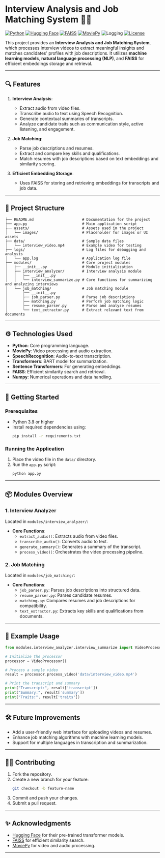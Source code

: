 # Interview Analysis and Job Matching System 🎥📄

[![Python](https://img.shields.io/badge/Python-3.8%2B-blue?style=for-the-badge&logo=python)](https://www.python.org/)
[![Hugging Face](https://img.shields.io/badge/Hugging%20Face-NLP-yellow?style=for-the-badge&logo=huggingface)](https://huggingface.co/)
[![FAISS](https://img.shields.io/badge/FAISS-Embeddings-green?style=for-the-badge)](https://github.com/facebookresearch/faiss)
[![MoviePy](https://img.shields.io/badge/MoviePy-Video%20Processing-lightblue?style=for-the-badge)](https://zulko.github.io/moviepy/)
![Logging](https://img.shields.io/badge/Logging-Debugging-lightblue?style=flat-square&logo=files)
[![License](https://img.shields.io/badge/License-MIT-brightgreen?style=for-the-badge)](LICENSE)

This project provides an **Interview Analysis and Job Matching System**, which processes interview videos to extract meaningful insights and matches candidates' profiles with job descriptions. It utilizes **machine learning models**, **natural language processing (NLP)**, and **FAISS** for efficient embeddings storage and retrieval.

---

## 🔍 Features

1. **Interview Analysis**:
   - Extract audio from video files.
   - Transcribe audio to text using Speech Recognition.
   - Generate contextual summaries of transcripts.
   - Analyze candidate traits such as communication style, active listening, and engagement.

2. **Job Matching**:
   - Parse job descriptions and resumes.
   - Extract and compare key skills and qualifications.
   - Match resumes with job descriptions based on text embeddings and similarity scoring.

3. **Efficient Embedding Storage**:
   - Uses FAISS for storing and retrieving embeddings for transcripts and job data.

---

## 📂 Project Structure

```
├── README.md                      # Documentation for the project
├── app.py                         # Main application script
├── assets/                        # Assets used in the project
│   └── images/                    # Placeholder for images or UI assets
├── data/                          # Sample data files
│   └── interview_video.mp4        # Example video for testing
├── logs/                          # Log files for debugging and analysis
│   └── app.log                    # Application log file
├── modules/                       # Core project modules
│   ├── __init__.py                # Module initialization
│   ├── interview_analyzer/        # Interview analysis module
│   │   ├── __init__.py
│   │   └── interview_summarize.py # Core functions for summarizing and analyzing interviews
│   └── job_matching/              # Job matching module
│       ├── __init__.py
│       ├── job_parser.py          # Parse job descriptions
│       ├── matching.py            # Perform job matching logic
│       ├── resume_parser.py       # Parse and analyze resumes
│       └── text_extractor.py      # Extract relevant text from documents
```

---

## ⚙️ Technologies Used

- **Python**: Core programming language.
- **MoviePy**: Video processing and audio extraction.
- **SpeechRecognition**: Audio-to-text transcription.
- **Transformers**: BART model for summarization.
- **Sentence Transformers**: For generating embeddings.
- **FAISS**: Efficient similarity search and retrieval.
- **Numpy**: Numerical operations and data handling.

---

## 🚀 Getting Started

### Prerequisites
- Python 3.8 or higher
- Install required dependencies using:
  ```bash
  pip install -r requirements.txt
  ```

### Running the Application
1. Place the video file in the `data/` directory.
2. Run the `app.py` script:
   ```bash
   python app.py
   ```

---

## 📦 Modules Overview

### 1. Interview Analyzer
Located in `modules/interview_analyzer/`:
- **Core Functions**:
  - `extract_audio()`: Extracts audio from video files.
  - `transcribe_audio()`: Converts audio to text.
  - `generate_summary()`: Generates a summary of the transcript.
  - `process_video()`: Orchestrates the video processing pipeline.

### 2. Job Matching
Located in `modules/job_matching/`:
- **Core Functions**:
  - `job_parser.py`: Parses job descriptions into structured data.
  - `resume_parser.py`: Parses candidate resumes.
  - `matching.py`: Compares resumes and job descriptions for compatibility.
  - `text_extractor.py`: Extracts key skills and qualifications from documents.

---

## 📝 Example Usage

```python
from modules.interview_analyzer.interview_summarize import VideoProcessor

# Initialize the processor
processor = VideoProcessor()

# Process a sample video
result = processor.process_video('data/interview_video.mp4')

# Print the transcript and summary
print("Transcript:", result['transcript'])
print("Summary:", result['summary'])
print("Traits:", result['traits'])
```

---

## 🛠️ Future Improvements

- Add a user-friendly web interface for uploading videos and resumes.
- Enhance job matching algorithms with machine learning models.
- Support for multiple languages in transcription and summarization.

---

## 👩‍💻 Contributing

1. Fork the repository.
2. Create a new branch for your feature:
   ```bash
   git checkout -b feature-name
   ```
3. Commit and push your changes.
4. Submit a pull request.

---

## ✨ Acknowledgments

- [Hugging Face](https://huggingface.co/) for their pre-trained transformer models.
- [FAISS](https://faiss.ai/) for efficient similarity search.
- [MoviePy](https://zulko.github.io/moviepy/) for video and audio processing.
---
